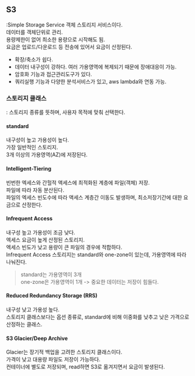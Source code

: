 ## S3
:Simple Storage Service 객체 스토리지 서비스이다.   
데이터를 객체단위로 관리.   
용량제한이 없어 최소한 용량으로 시작해도 됨.  
요금은 업로드/다운로드 등 전송에 있어서 요금이 산정된다.   

- 확장/축소가 쉽다.
- 데이터 내구성이 강하다. 여러 가용영역에 복제되기 때문에 장애대응이 가능.
- 암호화 기능과 접근관리도구가 있다.
- 쿼리실행 기능과 다양한 분석서비스가 있고, aws lambda와 연동 가능.

### 스토리지 클래스
: 스토리지 종류를 뜻하며, 사용자 목적에 맞춰 선택한다.    

#### standard
내구성이 높고 가용성이 높다.   
가장 일반적인 스토리지.   
3개 이상의 가용영역(AZ)에 저장된다.   

#### Intelligent-Tiering
빈번한 엑세스와 간헐적 액세스에 최적화된 계층에 파일(객체) 저장.   
파일에 따라 자동 분산된다.   
파일의 엑세스 빈도수에 따라 액세스 계층간 이동도 발생하며, 최소저장기간에 대한 요금으로 산정한다.   

#### Infrequent Access
내구성 높고 가용성이 조금 낮다.   
엑세스 요금이 높게 산정된 스토리지.   
엑세스 빈도가 낮고 용량이 큰 파일의 경우에 적합하다.   
Infrequent Access 스토리지는 standard와 one-zone이 있는데, 가용영역에 따라 나눠진다.   
> standard는 가용영역이 3개   
> one-zone은 가용영역이 1개 -> 중요한 데이터는 저장이 힘들다.   


#### Reduced Redundancy Storage (RRS)
내구성 낮고 가용성 높다.   
스토리지 클래스보다는 옵션 종류로, standard에 비해 이중화를 낮추고 낮은 가격으로 산정하는 클래스.  


#### S3 Glacier/Deep Archive
Glacier는 장기적 백업을 고려한 스토리지 클래스이다.   
가격이 낮고 대용량 파일도 저장이 가능하다.   
컨테이너에 별도로 저장되며, read하면 S3로 옮겨지면서 요금이 발생된다.   


